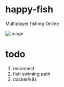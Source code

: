 # happy-fish
Multiplayer fishing Online

![image](./CPT2408142341-667x375.gif)

# todo
1. reconnect
2. fish swiming path
3. docker/k8s


